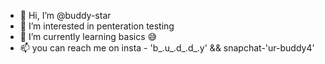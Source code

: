 - 👋 Hi, I’m @buddy-star
- 👀 I’m interested in  penteration testing 
- 🌱 I’m currently learning basics 😅
- 📫 you can reach me on insta - 'b_.u_.d_.d_.y'  && snapchat-'ur-buddy4'

<!---
buddy-star/buddy-star is a ✨ special ✨ repository because its `README.md` (this file) appears on your GitHub profile.
You can click the Preview link to take a look at your changes.
--->
